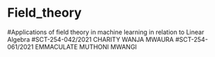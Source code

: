 # Field_theory
#Applications of field theory in machine learning in relation to Linear Algebra
#SCT-254-042/2021 CHARITY WANJA MWAURA
#SCT-254-061/2021 EMMACULATE MUTHONI MWANGI

